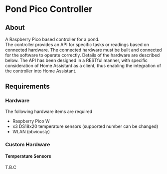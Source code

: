 # Pond Pico Controller
## About
A Raspberry Pico based controller for a pond.  
The controller provides an API for specific tasks or readings based on connected hardware.  The connected hardware must be built and connected for the software to operate correctly.   Details of the hardware are described below. 
The API has been designed in a RESTful manner, with specific consideration of Home Assistant as a client, thus enabling the integration of the controller into Home Assistant.
 
## Requirements

### Hardware
The following hardware items are required
* Raspberry Pico W
* x3 DS18x20 temperature sensors (supported number can be changed)
* WLAN (obviously)

### Custom Hardware
#### Temperature Sensors
T.B.C
